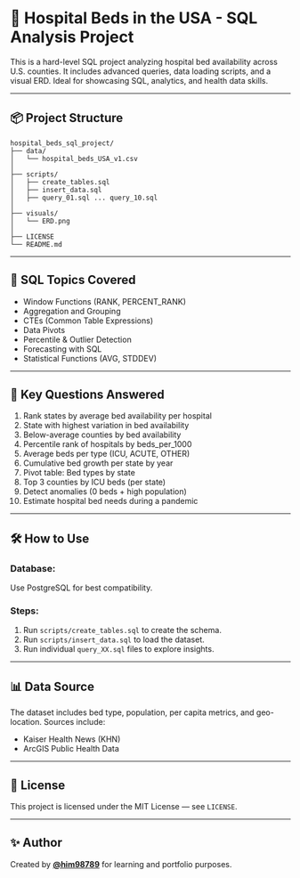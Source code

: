 # 🏥 Hospital Beds in the USA - SQL Analysis Project

This is a hard-level SQL project analyzing hospital bed availability across U.S. counties. It includes advanced queries, data loading scripts, and a visual ERD. Ideal for showcasing SQL, analytics, and health data skills.

---

## 📦 Project Structure

```
hospital_beds_sql_project/
├── data/
│   └── hospital_beds_USA_v1.csv
│
├── scripts/
│   ├── create_tables.sql
│   ├── insert_data.sql
│   ├── query_01.sql ... query_10.sql
│
├── visuals/
│   └── ERD.png
│
├── LICENSE
└── README.md
```

---

## 🧠 SQL Topics Covered

- Window Functions (RANK, PERCENT_RANK)
- Aggregation and Grouping
- CTEs (Common Table Expressions)
- Data Pivots
- Percentile & Outlier Detection
- Forecasting with SQL
- Statistical Functions (AVG, STDDEV)

---

## 🧪 Key Questions Answered

1. Rank states by average bed availability per hospital
2. State with highest variation in bed availability
3. Below-average counties by bed availability
4. Percentile rank of hospitals by beds_per_1000
5. Average beds per type (ICU, ACUTE, OTHER)
6. Cumulative bed growth per state by year
7. Pivot table: Bed types by state
8. Top 3 counties by ICU beds (per state)
9. Detect anomalies (0 beds + high population)
10. Estimate hospital bed needs during a pandemic

---

## 🛠️ How to Use

### Database:
Use PostgreSQL for best compatibility.

### Steps:
1. Run `scripts/create_tables.sql` to create the schema.
2. Run `scripts/insert_data.sql` to load the dataset.
3. Run individual `query_XX.sql` files to explore insights.

---

## 📊 Data Source

The dataset includes bed type, population, per capita metrics, and geo-location. Sources include:
- Kaiser Health News (KHN)
- ArcGIS Public Health Data

---

## 🪪 License

This project is licensed under the MIT License — see `LICENSE`.

---

## ✨ Author

Created by **[@him98789](https://github.com/him98789)** for learning and portfolio purposes.

